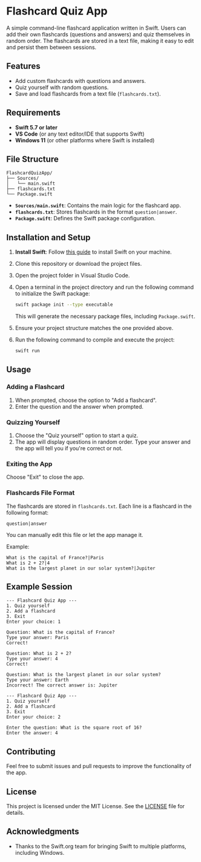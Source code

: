 # Flashcard Quiz App

A simple command-line flashcard application written in Swift. Users can add their own flashcards (questions and answers) and quiz themselves in random order. The flashcards are stored in a text file, making it easy to edit and persist them between sessions.

## Features
- Add custom flashcards with questions and answers.
- Quiz yourself with random questions.
- Save and load flashcards from a text file (`flashcards.txt`).

## Requirements
- **Swift 5.7 or later**
- **VS Code** (or any text editor/IDE that supports Swift)
- **Windows 11** (or other platforms where Swift is installed)

## File Structure
```
FlashcardQuizApp/
├── Sources/
│   └── main.swift
├── flashcards.txt
└── Package.swift
```

- **`Sources/main.swift`**: Contains the main logic for the flashcard app.
- **`flashcards.txt`**: Stores flashcards in the format `question|answer`.
- **`Package.swift`**: Defines the Swift package configuration.

## Installation and Setup

1. **Install Swift**: Follow [this guide](https://swift.org/getting-started/#installing-swift) to install Swift on your machine.

3. Clone this repository or download the project files.
3. Open the project folder in Visual Studio Code.
4. Open a terminal in the project directory and run the following command to initialize the Swift package:
    ```bash
    swift package init --type executable
    ```
    This will generate the necessary package files, including `Package.swift`.

5. Ensure your project structure matches the one provided above.

6. Run the following command to compile and execute the project:
    ```bash
    swift run
    ```

## Usage

### Adding a Flashcard
1. When prompted, choose the option to "Add a flashcard".
2. Enter the question and the answer when prompted.

### Quizzing Yourself
1. Choose the "Quiz yourself" option to start a quiz.
2. The app will display questions in random order. Type your answer and the app will tell you if you're correct or not.

### Exiting the App
Choose "Exit" to close the app.

### Flashcards File Format
The flashcards are stored in `flashcards.txt`. Each line is a flashcard in the following format:
```
question|answer
```
You can manually edit this file or let the app manage it.

Example:
```
What is the capital of France?|Paris
What is 2 + 2?|4
What is the largest planet in our solar system?|Jupiter
```

## Example Session
```
--- Flashcard Quiz App ---
1. Quiz yourself
2. Add a flashcard
3. Exit
Enter your choice: 1

Question: What is the capital of France?
Type your answer: Paris
Correct!

Question: What is 2 + 2?
Type your answer: 4
Correct!

Question: What is the largest planet in our solar system?
Type your answer: Earth
Incorrect! The correct answer is: Jupiter

--- Flashcard Quiz App ---
1. Quiz yourself
2. Add a flashcard
3. Exit
Enter your choice: 2

Enter the question: What is the square root of 16?
Enter the answer: 4
```

## Contributing
Feel free to submit issues and pull requests to improve the functionality of the app.

## License

This project is licensed under the MIT License. See the [LICENSE](LICENSE) file for details.

## Acknowledgments

- Thanks to the Swift.org team for bringing Swift to multiple platforms, including Windows.